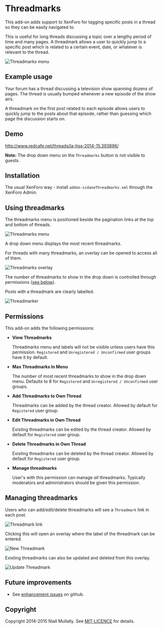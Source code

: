 # Threadmarks

This add-on adds support to XenForo for tagging specific posts in a thread so they can be easily navigated to.

This is useful for long threads discussing a topic over a lengthy period of time and many pages. A threadmark allows a user to quickly jump to a specific post which is related to a certain event, date, or whatever is relevant to the thread.

![Threadmarks menu](http://f.cl.ly/items/252p3p132w26292J0L3c/threadmarks1.png)

## Example usage

Your forum has a thread discussing a television show spanning dozens of pages. The thread is usually bumped whenever a new episode of the show airs.

A threadmark on the first post related to each episode allows users to quickly jump to the posts about that episode, rather than guessing which page the discussion starts on.

## Demo

http://www.redcafe.net/threads/la-liga-2014-15.393896/

**Note:** The drop down menu on the `Threadmarks` button is not visible to guests.

## Installation

The usual XenForo way - install `addon-sidaneThreadmarks.xml` through the XenForo Admin.

## Using threadmarks

The threadmarks menu is positioned beside the pagination links at the top and bottom of threads.

![Threadmarks menu](http://f.cl.ly/items/3k0Y3u083p2r1W0Z3b2q/threadmarks8.png)

A drop down menu displays the most recent threadmarks.

For threads with many threadmarks, an overlay can be opened to access all of them.

![Threadmarks overlay](http://f.cl.ly/items/120M2w1Y0h0V0C2L0g1W/threadmarks5.png)

The number of threadmarks to show in the drop down is controlled through permissions ([see below](#user-content-permissions)).

Posts with a threadmark are clearly labelled.

![Threadmarker](http://f.cl.ly/items/3l0S3S0C3i351N2Z3k1G/threadmarks4.png)

## Permissions

This add-on adds the following permissions:

* **View Threadmarks**

  Threadmarks menu and labels will not be visible unless users have this permission. `Registered` and `Unregistered / Unconfirmed` user groups have it by default.

* **Max Threadmarks In Menu**

  The number of most recent threadmarks to show in the drop down menu. Defaults to 8 for `Registered` and `Unregistered / Unconfirmed` user groups.

* **Add Threadmarks to Own Thread**

  Threadmarks can be added by the thread creator. Allowed by default for `Registered` user group.

* **Edit Threadmarks in Own Thread**

  Existing threadmarks can be edited by the thread creator. Allowed by default for `Registered` user group.

* **Delete Threadmarks in Own Thread**

  Existing threadmarks can be deleted by the thread creator. Allowed by default for `Registered` user group.

* **Manage threadmarks**

  User's with this permission can manage *all* threadmarks. Typically moderators and administrators should be given this permission.

## Managing threadmarks

Users who can add/edit/delete threadmarks will see a `Threadmark` link in each post.

![Threadmark link](http://f.cl.ly/items/1r030W3k3S1h0q2l1L1F/threadmarks2.png)

Clicking this will open an overlay where the label of the threadmark can be entered.

![New Threadmark](http://f.cl.ly/items/2w3I2i0J1p391N203X0x/threadmarks6.png)

Existing threadmarks can also be updated and deleted from this overlay.

![Update Threadmark](http://f.cl.ly/items/2w3o1l312u0D3i2j0Z1G/threadmarks7.png)

## Future improvements

* See [enhancement issues](https://github.com/Sidane/xenforo-threadmarks/labels/enhancement) on github.

## Copyright

Copyright 2014-2015 Niall Mullally. See [MIT-LICENCE](https://github.com/Sidane/xenforo-threadmarks/blob/master/MIT-LICENCE) for details.
